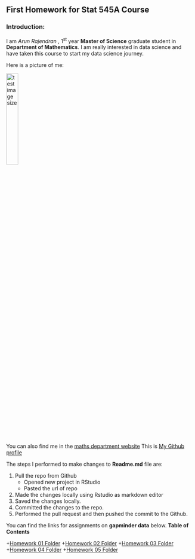 ## First Homework for Stat 545A Course 

### Introduction: 

I am *Arun Rajendran* , 1<sup>st</sup> year **Master of Science** graduate student in **Department of Mathematics**. I am really interested in data science and have taken this course to start my data science journey.

Here is a picture of me:    

<img src="https://scontent-sea1-1.xx.fbcdn.net/v/t1.0-9/19731902_643866702474532_7771855317205421459_n.jpg?oh=858aadb47965de8c264a8ea08ee15013&oe=5A4504B6" alt="test image size" height="25%" width="25%">

<br/>

You can also find me in the [maths department website](https://www.math.ubc.ca/People/gallery.shtml?group=Graduate+Students)
This is [My Github profile](https://github.com/abishekarun) 

The steps I performed to make changes to **Readme.md** file  are:

1. Pull the repo from Github
    + Opened new project in RStudio 
    + Pasted the url of repo  
2. Made the changes locally using Rstudio as markdown editor
3. Saved the changes locally.
4. Committed the changes to the repo.
5. Performed the pull request and then pushed the commit to the Github.

You can find the links for assignments on __gapminder data__ below.
**Table of Contents**

+[Homework 01 Folder](https://github.com/abishekarun/STAT545-hw-rajendran-arun/tree/master/hw01)
+[Homework 02 Folder](https://github.com/abishekarun/STAT545-hw-rajendran-arun/tree/master/hw02)
+[Homework 03 Folder](https://github.com/abishekarun/STAT545-hw-rajendran-arun/tree/master/hw03)
+[Homework 04 Folder](https://github.com/abishekarun/STAT545-hw-rajendran-arun/tree/master/hw04)
+[Homework 05 Folder](https://github.com/abishekarun/STAT545-hw-rajendran-arun/tree/master/hw05)


